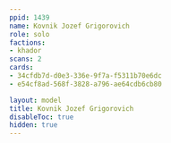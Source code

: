 ```yaml
---
ppid: 1439
name: Kovnik Jozef Grigorovich
role: solo
factions:
- khador
scans: 2
cards:
- 34cfdb7d-d0e3-336e-9f7a-f5311b70e6dc
- e54cf8ad-568f-3828-a796-ae64cdb6cb80

layout: model
title: Kovnik Jozef Grigorovich
disableToc: true
hidden: true
---
```

